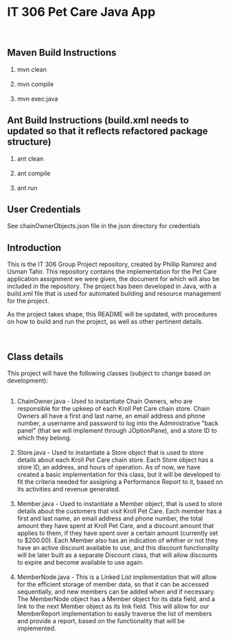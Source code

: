 # IT 306 Pet Care Java App #

<br>

Maven Build Instructions 
-------------
1. mvn clean
<br><br>
2. mvn compile
<br><br>
3. mvn exec:java


Ant Build Instructions (build.xml needs to updated so that it reflects refactored package structure)
-------------
1. ant clean
<br><br>
2. ant compile
<br><br>
3. ant run

User Credentials
-------------
See chainOwnerObjects.json file in the json directory for credentials


Introduction
-------------

This is the IT 306 Group Project repository, created by Phillip Ramirez and Usman Tahir. This repository contains the implementation for the Pet Care application assignment we were given, the document for which will also be included in the repository. The project has been developed in Java, with a build.xml file that is used for automated building and resource management for the project.

As the project takes shape, this README will be updated, with procedures on how to build and run the project, as well as other pertinent details.

<br>

Class details
--------------

This project will have the following classes (subject to change based on development):
<br><br>
1. ChainOwner.java - Used to instantiate Chain Owners, who are responsible for the upkeep of each Kroll Pet Care chain store. Chain Owners all have a first and last name, an email address and phone number, a username and password to log into the Administrative "back panel" (that we will implement through JOptionPane), and a store ID to which they belong.
<br><br>
2. Store.java - Used to instantiate a Store object that is used to store details about each Kroll Pet Care chain store. Each Store object has a store ID, an address, and hours of operation. As of now, we have created a basic implementation for this class, but it will be developed to fit the criteria needed for assigning a Performance Report to it, based on its activities and revenue generated.
<br><br>
3. Member.java - Used to instantiate a Member object, that is used to store details about the customers that visit Kroll Pet Care. Each member has a first and last name, an email address and phone number, the total amount they have spent at Kroll Pet Care, and a discount amount that applies to them, if they have spent over a certain amount (currently set to $200.00). Each Member also has an indication of whther or not they have an active discount available to use, and this discount functionality will be later built as a separate Discount class, that will allow discounts to expire and become available to use again.
<br><br>
4. MemberNode.java - This is a Linked List implementation that will allow for the efficient storage of member data, so that it can be accessed sequentially, and new members can be added when and if necessary. The MemberNode object has a Member object for its data field, and a link to the next Member object as its link field. This will allow for our MemberReport implementation to easily traverse the list of members and provide a report, based on the functionality that will be implemented.